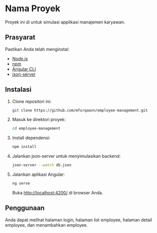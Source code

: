 # Nama Proyek

Proyek ini di untuk simulasi applikasi manajemen karyawan.

## Prasyarat

Pastikan Anda telah menginstal:

- [Node.js](https://nodejs.org/)
- [npm](https://www.npmjs.com/)
- [Angular CLI](https://angular.io/cli)
- [json-server](https://github.com/typicode/json-server)

## Instalasi

1. Clone repositori ini:

   ```bash
   git clone https://github.com/mfurqaann/employee-management.git
   ```

2. Masuk ke direktori proyek:

   ```bash
   cd employee-management
   ```

3. Install dependensi:

   ```bash
   npm install
   ```

4. Jalankan json-server untuk menyimulasikan backend:

   ```bash
   json-server --watch db.json
   ```

5. Jalankan aplikasi Angular:

   ```bash
   ng serve
   ```

   Buka [http://localhost:4200/](http://localhost:4200/) di browser Anda.

## Penggunaan

Anda dapat melihat halaman login, halaman list employee, halaman detail employee, dan menambahkan employee.
